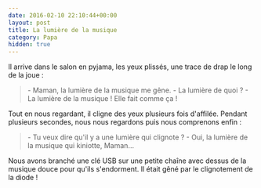 ```yaml
---
date: 2016-02-10 22:10:44+00:00
layout: post
title: La lumière de la musique
category: Papa
hidden: true
---
```


Il arrive dans le salon en pyjama, les yeux plissés, une trace de drap le long de la joue :

> \- Maman, la lumière de la musique me gêne.
> \- La lumière de quoi ?
> \- La lumière de la musique ! Elle fait comme ça !

Tout en nous regardant, il cligne des yeux plusieurs fois d'affilée. Pendant plusieurs secondes, nous nous regardons puis nous comprenons enfin :

> \- Tu veux dire qu'il y a une lumière qui clignote ?
> \- Oui, la lumière de la musique qui kiniotte, Maman…

Nous avons branché une clé USB sur une petite chaîne avec dessus de la musique douce pour qu'ils s'endorment. Il était gêné par le clignotement de la diode !
